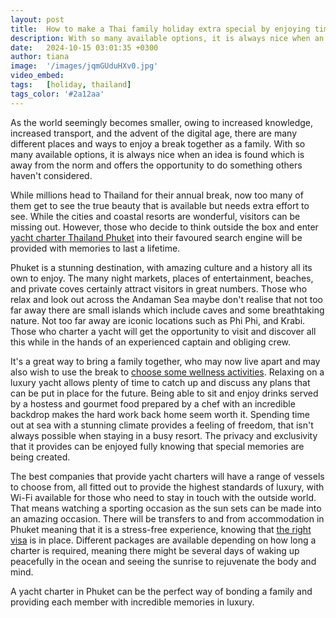 ```yaml
---
layout: post
title:  How to make a Thai family holiday extra special by enjoying time on a chartered yacht
description: With so many available options, it is always nice when an idea is found which is away from the norm and offers the opportunity to do something others haven't considered.
date:   2024-10-15 03:01:35 +0300
author: tiana
image:  '/images/jqmGUduHXv0.jpg'
video_embed:
tags:   [holiday, thailand]
tags_color: '#2a12aa'
---
```

As the world seemingly becomes smaller, owing to increased knowledge, increased transport, and the advent of the digital age, there are many different places and ways to enjoy a break together as a family. With so many available options, it is always nice when an idea is found which is away from the norm and offers the opportunity to do something others haven't considered.

While millions head to Thailand for their annual break, now too many of them get to see the true beauty that is available but needs extra effort to see. While the cities and coastal resorts are wonderful, visitors can be missing out. However, those who decide to think outside the box and enter [yacht charter Thailand Phuket](https://nakayachtcharter.com/yachts/)  into their favoured search engine will be provided with memories to last a lifetime.

Phuket is a stunning destination, with amazing culture and a history all its own to enjoy. The many night markets, places of entertainment, beaches, and private coves certainly attract visitors in great numbers. Those who relax and look out across the Andaman Sea maybe don't realise that not too far away there are small islands which include caves and some breathtaking nature. Not too far away are iconic locations such as Phi Phi, and Krabi. Those who charter a yacht will get the opportunity to visit and discover all this while in the hands of an experienced captain and obliging crew.

It's a great way to bring a family together, who may now live apart and may also wish to use the break to [choose some wellness activities](https://infeeds.com/the-best-wellness-activities-to-enjoy-in-thailand/). Relaxing on a luxury yacht allows plenty of time to catch up and discuss any plans that can be put in place for the future. Being able to sit and enjoy drinks served by a hostess and gourmet food prepared by a chef with an incredible backdrop makes the hard work back home seem worth it. Spending time out at sea with a stunning climate provides a feeling of freedom, that isn't always possible when staying in a busy resort. The privacy and exclusivity that it provides can be enjoyed fully knowing that special memories are being created.

The best companies that provide yacht charters will have a range of vessels to choose from, all fitted out to provide the highest standards of luxury, with Wi-Fi available for those who need to stay in touch with the outside world. That means watching a sporting occasion as the sun sets can be made into an amazing occasion. There will be transfers to and from accommodation in Phuket meaning that it is a stress-free experience, knowing that [the right visa](https://www.mfa.go.th/en/page/issuance-of-visa?menu=5e1ff6e057b01e001a03f7d3) is in place. Different packages are available depending on how long a charter is required, meaning there might be several days of waking up peacefully in the ocean and seeing the sunrise to rejuvenate the body and mind.

A yacht charter in Phuket can be the perfect way of bonding a family and providing each member with incredible memories in luxury.